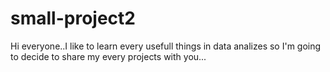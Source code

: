 # small-project2
Hi everyone..I like to learn every usefull things in data analizes so I'm going to decide to share my every projects with you...
